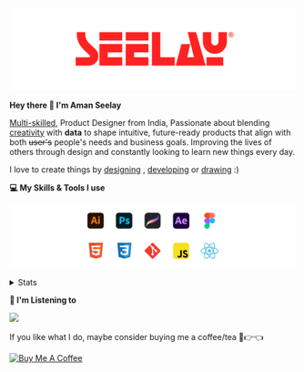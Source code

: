 [![banner](./images/seelay.svg)](https://www.seelay.in)

**Hey there 👋 I'm Aman Seelay**

[Multi-skilled](https://www.seelay.in/#skills), Product Designer from India, Passionate about blending [creativity](https://illustrations.seelay.in) with <b>data</b> to shape intuitive, future-ready products that align with both <s>user's</s> people's needs and business goals. Improving the lives of others through design and constantly looking to learn new things every day.

I love to create things by [designing](https://www.seelay.in/#work) , [developing](https://www.seelay.in/#projects) or [drawing](https://art.seelay.in) :)

**💻 My Skills & Tools I use**

[![banner](./images/skills&tools.svg)](https://www.seelay.in/about)

<details>
  <summary>Stats</summary>

---

<!--START_SECTION:waka-->
![Profile Views](http://img.shields.io/badge/Profile%20Views-2-blue)

**🐱 My GitHub Data** 

> 📦 824.5 kB Used in GitHub's Storage 
 > 
> 🏆 1,398 Contributions in the Year 2025
 > 
> 💼 Opted to Hire
 > 
> 📜 1 Public Repository 
 > 
> 🔑 27 Private Repository 
 > 
**I'm a Night 🦉** 

```text
🌞 Morning                533 commits         ███░░░░░░░░░░░░░░░░░░░░░░   12.21 % 
🌆 Daytime                562 commits         ███░░░░░░░░░░░░░░░░░░░░░░   12.88 % 
🌃 Evening                1272 commits        ███████░░░░░░░░░░░░░░░░░░   29.14 % 
🌙 Night                  1998 commits        ███████████░░░░░░░░░░░░░░   45.77 % 
```
📅 **I'm Most Productive on Sunday** 

```text
Monday                   520 commits         ███░░░░░░░░░░░░░░░░░░░░░░   11.91 % 
Tuesday                  668 commits         ████░░░░░░░░░░░░░░░░░░░░░   15.30 % 
Wednesday                639 commits         ████░░░░░░░░░░░░░░░░░░░░░   14.64 % 
Thursday                 603 commits         ███░░░░░░░░░░░░░░░░░░░░░░   13.81 % 
Friday                   493 commits         ███░░░░░░░░░░░░░░░░░░░░░░   11.29 % 
Saturday                 619 commits         ████░░░░░░░░░░░░░░░░░░░░░   14.18 % 
Sunday                   823 commits         █████░░░░░░░░░░░░░░░░░░░░   18.85 % 
```


📊 **This Week I Spent My Time On** 

```text
🕑︎ Time Zone: Asia/Kolkata

💬 Programming Languages: 
Other                    5 hrs 7 mins        ███████████████████░░░░░░   76.05 % 
JavaScript               1 hr 12 mins        ████░░░░░░░░░░░░░░░░░░░░░   17.92 % 
JSON                     24 mins             ██░░░░░░░░░░░░░░░░░░░░░░░   06.03 % 

🔥 Editors: 
Chrome                   4 hrs 50 mins       ██████████████████░░░░░░░   71.89 % 
VS Code                  1 hr 30 mins        ██████░░░░░░░░░░░░░░░░░░░   22.38 % 
Edge                     23 mins             █░░░░░░░░░░░░░░░░░░░░░░░░   05.72 % 

💻 Operating System: 
Windows                  6 hrs 44 mins       █████████████████████████   100.00 % 
```

**I Mostly Code in JavaScript** 

```text
JavaScript               17 repos            ███████████████░░░░░░░░░░   58.62 % 
TypeScript               5 repos             ████░░░░░░░░░░░░░░░░░░░░░   17.24 % 
HTML                     4 repos             ███░░░░░░░░░░░░░░░░░░░░░░   13.79 % 
Java                     2 repos             ██░░░░░░░░░░░░░░░░░░░░░░░   06.90 % 
Astro                    1 repo              █░░░░░░░░░░░░░░░░░░░░░░░░   03.45 % 
```




 Last Updated on 08/07/2025 06:54:36 UTC
<!--END_SECTION:waka-->

---

 </details>

**🎵 I'm Listening to**

<object data="https://now-play.vercel.app/api/generate?uid=7a17a86e-d6b7-43b5-8d9c-1d6dae42a779" >

  <img src="https://now-play.vercel.app/api/generate?uid=7a17a86e-d6b7-43b5-8d9c-1d6dae42a779" />

</object>

If you like what I do, maybe consider buying me a coffee/tea 🥺👉👈

<a href="https://www.buymeacoffee.com/seelay" target="_blank"><img src="https://cdn.buymeacoffee.com/buttons/v2/default-red.png" alt="Buy Me A Coffee" width="150" ></a>
